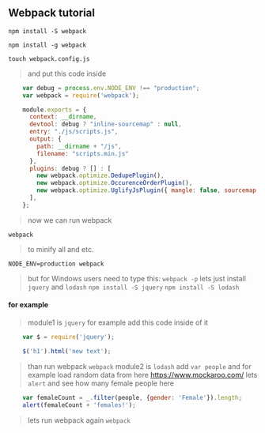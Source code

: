 ## Webpack tutorial

`npm install -S webpack`

`npm install -g webpack`

`touch webpack.config.js`
>and put this code inside
```js
    var debug = process.env.NODE_ENV !== "production";
    var webpack = require('webpack');

    module.exports = {
      context: __dirname,
      devtool: debug ? "inline-sourcemap" : null,
      entry: "./js/scripts.js",
      output: {
        path: __dirname + "/js",
        filename: "scripts.min.js"
      },
      plugins: debug ? [] : [
        new webpack.optimize.DedupePlugin(),
        new webpack.optimize.OccurenceOrderPlugin(),
        new webpack.optimize.UglifyJsPlugin({ mangle: false, sourcemap: false }),
      ],
    };
```
>now we can run webpack

`webpack`

>to minify all and etc.

`NODE_ENV=production webpack`
>but for Windows users need to type this:
`webpack -p`
>lets just install `jquery` and `lodash`
>`npm install -S jquery`
>`npm install -S lodash`

#### for example
>module1 is `jquery`
>for example add this code inside of it
```js
    var $ = require('jquery');

    $('h1').html('new text');
```
>than run webpack
`webpack`
>module2 is `lodash`
>add `var people` and
>for example load random data from here <https://www.mockaroo.com/>
>lets `alert` and see how many female people here

```js
    var femaleCount = _.filter(people, {gender: 'Female'}).length;
    alert(femaleCount + 'females!');
```
>lets run webpack again
>`webpack`